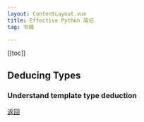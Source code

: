 ```yaml
---
layout: ContentLayout.vue
title: Effective Python 简记
tag: 书摘

---
```


[[toc]]

## Deducing Types

### Understand template type deduction



[返回](/zh/blogs/)